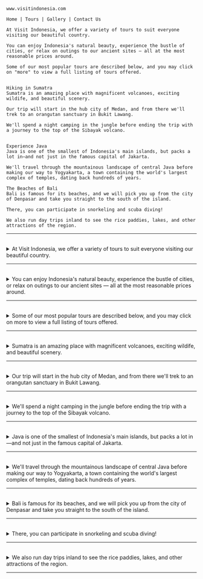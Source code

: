 ```
www.visitindonesia.com

Home | Tours | Gallery | Contact Us

At Visit Indonesia, we offer a variety of tours to suit everyone visiting our beautiful country.  

You can enjoy Indonesia's natural beauty, experience the bustle of cities, or relax on outings to our ancient sites — all at the most reasonable prices around. 

Some of our most popular tours are described below, and you may click on "more" to view a full listing of tours offered.


Hiking in Sumatra
Sumatra is an amazing place with magnificent volcanoes, exciting wildife, and beautiful scenery. 

Our trip will start in the hub city of Medan, and from there we'll trek to an orangutan sanctuary in Bukit Lawang. 

We'll spend a night camping in the jungle before ending the trip with a journey to the top of the Sibayak volcano.


Experience Java
Java is one of the smallest of Indonesia's main islands, but packs a lot in—and not just in the famous capital of Jakarta. 

We'll travel through the mountainous landscape of central Java before making our way to Yogyakarta, a town containing the world's largest complex of temples, dating back hundreds of years.

The Beaches of Bali
Bali is famous for its beaches, and we will pick you up from the city of Denpasar and take you straight to the south of the island. 

There, you can participate in snorkeling and scuba diving! 

We also run day trips inland to see the rice paddies, lakes, and other attractions of the region.
```

---
<br>

<details>
  <summary>
    At Visit Indonesia, we offer a variety of tours to suit everyone visiting our beautiful country.
  </summary>

  - **主部： 是「we」，表示「我們」。**

  - **述部：offer a variety of tours to suit everyone visiting our beautiful country**
      - 動詞是「offer」，表示「提供」。
      - 受詞是「a variety of tours 」，表示「各種旅遊行程」。
      - 修飾語
        - "At Visit Indonesia" 是一个介係詞短语，修饰整个句子的地点。
        - 「to suit everyone visiting our beautiful country」，表示「以滿足每位造訪我們美麗國家的人」。
  
  
  - **單字解析：**
      - 「At」是介系詞，表示在某處或某事業。
      - 「Visit Indonesia」是組織或地點的名稱。
      - 「we」表示我們，是主詞。
      - 「offer」表示提供，是動詞。
      - 「a variety of」表示各種，是名詞片語。
      - 「tours」表示旅遊行程，是名詞的複數形式。
      - 「to suit」是不定詞片語，表示以適應。
      - 「everyone」表示每個人，是代名詞。
      - 「visiting」是現在分詞，與「everyone」構成現在分詞片語，表示正在造訪。
      - 「our beautiful country」表示我們美麗的國家，是名詞片語。
   
  > 總結：這個句子的主要意思是「在 Visit Indonesia，我們提供各種旅遊行程以適應每位造訪我們美麗國家的人。」
</details>

---
<br>

<details>
  <summary>
    You can enjoy Indonesia's natural beauty, experience the bustle of cities, or relax on outings to our ancient sites — all at the most reasonable prices around. 
  </summary>

  - 主詞 : You (你)
  - 動詞 : can enjoy、can experience、can relax
  - 受詞 : Indonesia's natural beauty, experience the bustle of cities, or relax on outings to our ancient sites（印度尼西亚的自然之美、城市的繁华，或者在我们古老景点的郊游中放松）
  - 句子中包含了一个并列结构，它列举了三个动作，分别是 "enjoy," "experience," 和 "relax"，并使用了 "or" 连接这三个动作。
  - 插入結構 "all at the most reasonable prices around"
    - 用以補充說明或加強印象。在这个句子中，这个插入结构强调了前文提到的三个活动（享受印度尼西亚的自然之美、体验城市的繁华，或在古老景点进行郊游）都以最合理的价格提供。

  - 单词：
    - Enjoy（享受）
    - Indonesia's（印度尼西亚的）
    - Natural beauty（自然之美）
    - Experience（体验）
    - Bustle（繁华）
    - Cities（城市）
    - Relax（放松）
    - Outings（郊游）
    - Ancient sites（古老景点）
    - Reasonable（合理的）
    - Prices（价格）
   
  > 总的来说，这个句子强调了在印度尼西亚旅行可以以最合理的价格享受自然美景、城市的繁忙和古代遗址的体验。
</details>

---
<br>

<details>
  <summary>
    Some of our most popular tours are described below, and you may click on more to view a full listing of tours offered.
  </summary>

  - 主要子句 : Some of our most popular tours are described below
      - 主部 : "Some of our most popular tours"，表示 "我们一些最受欢迎的旅行路线"。
      - 述部 : are described below
          - 動詞是 "are described"，表示 "被描述"。
          - below 是地方副詞，表示 "下文"，在这里是指下文的描述。
  - 連接詞 and
  - 對等子句 : you may click on more to view a full listing of tours offered
      - 主部 : "you"，表示 "你"。
      - 述部 : may click on more to view a full listing of tours offered
          - 動詞是 "may click on"，表示 "可以点击"。
          - 受詞是 more。
          - "to view a full listing of tours offered” 表示目的，表示你可以点击 "more" 的目的是为了查看提供的完整旅行路线清单。

  - 单词：
    - Popular（受欢迎的）
    - Tours（旅游）
    - Described（被描述）
    - Below（下面）
    - Click（点击）
    - More（更多）
    - View（查看）
    - Full listing（完整清单）
    - Offered（提供的）

  > 總結：这个句子的主要意思是 "我们一些最受欢迎的旅行路线在下文中被描述，而你可以点击 '更多' 以查看提供的完整旅行路线清单。”
</details>

---
<br>

<details>
  <summary>
    Sumatra is an amazing place with magnificent volcanoes, exciting wildife, and beautiful scenery. 
  </summary>

  - **主部（Subject）：是「Sumatra」，表示「苏门答腊」**
  
  - **述部（Predicate）： is an amazing place with magnificent volcanoes, exciting wildife, and beautiful scenery.**
      - 动词 : 「is」，表示「是」。
      - 主詞補語 : an amazing place with magnificent volcanoes, exciting wildlife, and beautiful scenery（一个有壮丽火山、令人兴奋的野生动物，以及美丽风景的地方）
  
  - **单字解析：**
      - 「Sumatra」是地名，表示苏门答腊。
      - 「is」是动词，表示是。
      - 「an」是不定冠词，表示一个。
      - 「amazing」是形容词，表示美妙的。
      - 「place」是名词，表示地方。
      - 「with」是介词，表示具有。
      - 「magnificent」是形容词，表示宏伟的。
      - 「volcanoes」是名词的复数形式，表示火山。
      - 「exciting」是形容词，表示激动人心的。
      - 「wildlife」是名词，表示野生动物。
      - 「and」是连词，连接并列的形容词短语。
      - 「beautiful」是形容词，表示美丽的。
      - 「scenery」是名词，表示风景。
  
  > 总结：这个句子的主要意思是「苏门答腊是一个美妙的地方，有宏伟的火山、激动人心的野生动物和美丽的风景。」
</details>

---
<br>

<details>
  <summary>
    Our trip will start in the hub city of Medan, and from there we'll trek to an orangutan sanctuary in Bukit Lawang. 
  </summary>

  - **主要子句**
    - 主詞 「Our trip」，表示「我们的行程」。
    - 動詞 「will start」，表示「将开始」。
    - 修飾語
      - 地方副詞 「in the hub city of Medan」，表示「在美丹的枢纽城市」。         
  
  - **連接詞**
    - "and from there" 引导副词从句，表示从那里开始另一个动作。
  
  - **從屬子句**
    - 主詞「we」，表示「我们」。
    - 動詞「will trek to」，表示「我们将徒步」。
      - 介词是「to」，表示方向。
    - 受詞「an orangutan sanctuary in Bukit Lawang」，表示「Bukit Lawang的猩猩庇护所」。
  
  - **单字解析：**
      - 「Our」表示我们的，是形容词。
      - 「trip」表示行程，是名词。
      - 「will start」是将来时的动词短语，表示将开始。
      - 「in」是介词，表示在某处。
      - 「the」是定冠词，表示特定的。
      - 「hub city」表示枢纽城市，是名词短语。
      - 「of」是介词，表示属于。
      - 「Medan」是地名，表示美丹。
      - 「and」是连词，连接两个动词。
      - 「from there」表示从那里，是副词短语。
      - 「we'll trek」是将来时的动词短语，表示我们将徒步。
      - 「to」是介词，表示方向。
      - 「an」是不定冠词，表示一个。
      - 「orangutan sanctuary」表示猩猩庇护所，是名词短语。
      - 「in」是介词，表示在某处。
      - 「Bukit Lawang」是地名，表示Bukit Lawang。
  
  > 总结：这个句子的主要意思是「我们的行程将从美丹的枢纽城市开始，从那里我们将徒步前往Bukit Lawang的猩猩庇护所。」
</details>

---
<br>

<details>
  <summary>
    We'll spend a night camping in the jungle before ending the trip with a journey to the top of the Sibayak volcano.
  </summary>

  - **主要子句 We'll spend a night camping in the jungle**
    - 主詞「We」，表示「我们」。
    - 動詞「will spend」，表示「将花费」。
    - 受詞「a night camping in the jungle」（在丛林中露营一晚）。
  
  - **分詞構句 before ending the trip with a journey to the top of the Sibayak volcano （在结束旅行之前，进行到Sibayak火山顶的旅程）**
    - 连接詞「before」，连接两个相关的陈述。
    - 動詞「ending」，表示「结束」。
    - 受詞「the trip」，表示「行程」。
      - "With a journey to the top of the Sibayak volcano" 在这个句子中确实是用来描述 "the trip" 的，它说明了旅行的结束方式或目的地。
  
  - **单字解析：**
      - 「We」表示我们，是主语。
      - 「will spend」是将来时的动词短语，表示将花费。
      - 「a」是不定冠词，表示一。
      - 「night」表示晚上或夜晚，是名词。
      - 「camping」表示露营，是名词形式。
      - 「in」是介词，表示在某处。
      - 「the」是定冠词，表示特定的。
      - 「jungle」表示丛林，是名词。
      - 「before」是连词，连接两个动词。
      - 「ending」是动词，表示结束。
      - 「the」是定冠词，表示特定的。
      - 「trip」表示行程，是名词。
      - 「with」是介词，表示伴随。
      - 「a」是不定冠词，表示一。
      - 「journey」表示旅程，是名词。
      - 「to the top of」是介词短语，表示到达...的顶部。
      - 「the」是定冠词，表示特定的。
      - 「Sibayak」是地名，表示Sibayak。
      - 「volcano」表示火山，是名词。
  
  > 总结：这个句子的主要意思是「我们将在丛林中露营一晚，然后以到达Sibayak火山顶结束行程。」
</details>

---
<br>

<details>
  <summary>
    Java is one of the smallest of Indonesia's main islands, but packs a lot in—and not just in the famous capital of Jakarta. 
  </summary>

  - **主要子句 : Java is one of the smallest of Indonesia's main islands**
    - 主詞「Java」，表示「爪哇岛」。
    - 動詞「is」，表示「是」。
    - 主詞補語 one of the smallest of Indonesia's main islands（是印度尼西亚主要岛屿中最小的之一）
 
  - **對等子句 : but packs a lot in — and not just in the famous capital of Jakarta**
    - 連接词是「but」，连接两个相关的陈述。
    - 主詞 : 这里省略了第二个 "Java"，因为它与前文的主语相同，是可以省略的。
    - 動詞 : 「packs」，表示「包含」。
    - 受詞 : "a lot" ，指代被包含的东西的数量。
    - "in" 被用作副词，表示"在其中"或"在里面"的意思。
      - 具体来说，"Java packs a lot in" 表示爪哇岛包含了很多元素、景点、特色等，而 "in" 强调这些元素的内在性质，即它们被包含在爪哇岛内部。
    - "and not just in the famous capital of Jakarta" 是一个插入结构，它在句子中插入额外的信息，用来补充说明或加强印象。
      - 在这个句子中，这个插入结构强调了一点：Java岛包含很多东西，不仅仅是在著名的首都雅加达。这样的结构通常用于强调例外、对比或补充信息，使句子更加详细和丰富。
  
  - **单字解析：**
      - 「Java」是地名，表示爪哇岛。
      - 「is」是动词，表示是。
      - 「one of the」是不定冠词短语，表示其中之一。
      - 「smallest」是形容词，表示最小的。
      - 「of」是介词，表示属于。
      - 「Indonesia's」是印度尼西亚的所有格形式，表示属于印度尼西亚。
      - 「main islands」表示主要岛屿，是名词短语的复数形式。
      - 「but」是连词，连接两个相关的陈述。
      - 「packs」是动词，表示装满。
      - 「a lot in」是短语，表示许多。
      - 「and」是连词，连接两个动词。
      - 「not just」是否定短语，表示不仅仅。
      - 「in」是介词，表示在某处。
      - 「the」是定冠词，表示特定的。
      - 「famous」是形容词，表示著名的。
      - 「capital」表示首都，是名词。
      - 「of」是介词，表示属于。
      - 「Jakarta」是地名，表示雅加达。
  
  > 总结：这个句子的主要意思是「Java是印度尼西亚主要岛屿中最小的之一，但不仅仅在著名的首都雅加达。」
</details>

---
<br>

<details>
  <summary>
    We'll travel through the mountainous landscape of central Java before making our way to Yogyakarta, a town containing the world's largest complex of temples, dating back hundreds of years.
  </summary>

  - **主要子句 : We'll travel through the mountainous landscape of central Java**
    - 主詞是「We」，表示「我们」。
    - 动词是「will travel through」，表示「将穿越」。
    - 受詞是「the mountainous landscape of central Java」，表示「中爪哇的山区风景」。
  
  - **分詞構句 : before making our way to Yogyakarta, a town containing the world's largest complex of temples, dating back hundreds of years**
    - 動詞 "making"
    - 受詞 "our way to Yogyakarta"，描述了 "making" 的动作，即前往日惹的行程。
    - 同位語 "a town containing the world's largest complex of temples, dating back hundreds of years" 进一步描述了 Yogyakarta 这个城镇，包括它包含的寺庙群的规模和历史。
  
  - **单字解析：**
      - 「We」表示我们，是主语。
      - 「will travel through」是将来时的动词短语，表示将穿越。
      - 「the」是定冠词，表示特定的。
      - 「mountainous」是形容词，表示多山的。
      - 「landscape」表示风景，是名词。
      - 「of」是介词，表示属于。
      - 「central」表示中部的，是形容词。
      - 「Java」是地名，表示爪哇岛。
      - 「before」是连词，连接两个相关的陈述。
      - 「making our way to」是动词短语，表示前往。
      - 「Yogyakarta」是地名，表示日惹。
      - 「a」是不定冠词，表示一个。
      - 「town」表示城镇，是名词。
      - 「containing」是动词，表示包含。
      - 「the」是定冠词，表示特定的。
      - 「world's」是所有格形式，表示世界的。
      - 「largest」是形容词，表示最大的。
      - 「complex」表示群，是名词。
      - 「of」是介词，表示属于。
      - 「temples」表示寺庙，是名词的复数形式。
      - 「dating back」是动词短语，表示追溯到。
      - 「hundreds of years」是表示数量的短语，表示数百年。
  
  > 总结：这个句子的主要意思是「我们将穿越中爪哇的山区风景，然后前往日惹，这是一个包含着有数百年历史的世界上最大的寺庙群的城镇。」
</details>

---
<br>

<details>
  <summary>
    Bali is famous for its beaches, and we will pick you up from the city of Denpasar and take you straight to the south of the island. 
  </summary>

  - **引导词：Bali is famous for its beaches（巴厘岛以其海滩而闻名）**
    - 主詞：Bali（巴厘岛）
    - 動詞：is famous for（以...而闻名）
    - 受詞：its beaches（它的海滩）
  
  - **主要子句 : and we will pick you up from the city of Denpasar**
    - 连词是「and」，连接两个相关的陈述。
    - 主詞：We（我们）
    - 動詞：will pick 受詞 up（接人、去接某人，通常是从某个地方带某人回来。）
    - 受詞：you（你）
  
  - **對等子句 : and take you straight to the south of the island**
    - 连词是「and」，连接两个动词短语。
    - 動詞 "take"（带领，带去）
    - 受詞 "you"（你）
    - 受詞補語 "straight to the south of the island"（直接带你去岛的南方）
  
  - **单字解析：**
      - 「Bali」是地名，表示巴厘岛。
      - 「is」是动词，表示是。
      - 「famous」是形容词，表示著名的。
      - 「for」是介词，表示因为。
      - 「its」是所有格形式，表示它的。
      - 「beaches」表示海滩，是名词的复数形式。
      - 「we」表示我们，是主语。
      - 「will pick up」是将来时的动词短语，表示将接。
      - 「you」是宾语，表示您。
      - 「from」是介词，表示从某处。
      - 「the」是定冠词，表示特定的。
      - 「city」表示城市，是名词。
      - 「of」是介词，表示属于。
      - 「Denpasar」是地名，表示登巴萨尔市。
      - 「and」是连词，连接两个动词短语。
      - 「take you straight to」是动词短语，表示直接带您前往。
      - 「the」是定冠词，表示特定的。
      - 「south」表示南部，是名词。
      - 「of」是介词，表示属于。
      - 「the」是定冠词，表示特定的。
      - 「island」表示岛，是名词。
  
  > 总结：这个句子的主要意思是「巴厘岛以其海滩而闻名，我们将从登巴萨尔市接您，直接带您前往该岛的南部。」
</details>

---
<br>

<details>
  <summary>
    There, you can participate in snorkeling and scuba diving! 
  </summary>

  - **主部（Subject）：是「you」，表示「您」。**
  
  - **述部（Predicate）：can participate in snorkeling and scuba diving!**
      - 动词是「can participate in」，表示「可以参与」。
      - 受詞是「snorkeling and scuba diving」，表示「在浮潜和深潜中」。
  
  - **单字解析：**
      - 「You」表示您，是主语。
      - 「can participate」是情态动词短语，表示可以参与。
      - 「in」是介词，表示在某处。
      - 「snorkeling」表示浮潜，是名词和动名词的形式。
      - 「and」是连词，连接两个活动。
      - 「scuba diving」表示深潜，是名词和动名词的形式。
  
  > 总结：这个句子的主要意思是「在那里，您可以参与浮潜和深潜！」
</details>

---
<br>

<details>
  <summary>
    We also run day trips inland to see the rice paddies, lakes, and other attractions of the region.
  </summary>

  - **主部：是「We」，表示「我们」。**
  
  - **述部：also run day trips inland to see the rice paddies, lakes, and other attractions of the region**
      - 動詞 also run（也经营）
      - 受詞 day trips inland to see the rice paddies, lakes, and other attractions of the region（到内陆进行一日游，看到稻田、湖泊和该地区的其他景点）
        - 「day trips inland」，表示「到内陆的一日游」。
  
  - **单字解析：**
      - 「We」表示我们，是主语。
      - 「also run」是动词短语，表示也组织。
      - 「day trips」表示一日游，是名词的复数形式。
      - 「inland」表示内陆的，是形容词。
      - 「to see」是不定式短语，表示欣赏。
      - 「the」是定冠词，表示特定的。
      - 「rice paddies」表示稻田，是名词的复数形式。
      - 「lakes」表示湖泊，是名词的复数形式。
      - 「and」是连词，连接列举的事物。
      - 「other」是形容词，表示其他的。
      - 「attractions」表示景点，是名词的复数形式。
      - 「of the region」表示该地区的，是名词短语。
  
  > 总结：这个句子的主要意思是「我们还组织到内陆的一日游，欣赏该地区的稻田、湖泊和其他景点。」
</details>

---
<br>
